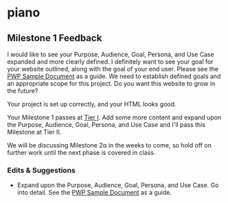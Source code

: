 # piano

## Milestone 1 Feedback 
I would like to see your Purpose, Audience, Goal, Persona, and Use Case expanded and more clearly defined. I definitely want to see your goal for your website outlined, along with the goal of your end user. Please see the [PWP Sample Document](https://bootcamp-coders.cnm.edu/projects/personal/example/) as a guide. We need to establish defined goals and an appropriate scope for this project. Do you want this website to grow in the future? 

Your project is set up correctly, and your HTML looks good.

Your Milestone 1 passes at [Tier I](https://bootcamp-coders.cnm.edu/projects/personal/rubric/). Add some more content and expand upon the Purpose, Audience, Goal, Persona, and Use Case and I'll pass this Milestone at Tier II.

We will be discussing Milestone 2&alpha; in the weeks to come, so hold off on further work until the next phase is covered in class.

### Edits &amp; Suggestions
- Expand upon the Purpose, Audience, Goal, Persona, and Use Case. Go into detail. See the [PWP Sample Document](https://bootcamp-coders.cnm.edu/projects/personal/example/) as a guide.
